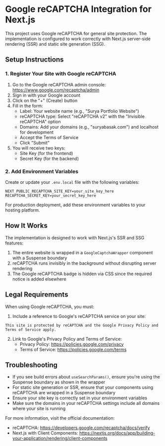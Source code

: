 # Google reCAPTCHA Integration for Next.js

This project uses Google reCAPTCHA for general site protection. The implementation is configured to work correctly with Next.js server-side rendering (SSR) and static site generation (SSG).

## Setup Instructions

### 1. Register Your Site with Google reCAPTCHA

1. Go to the Google reCAPTCHA admin console: https://www.google.com/recaptcha/admin
2. Sign in with your Google account
3. Click on the "+" (Create) button
4. Fill in the form:
   - Label: Your website name (e.g., "Surya Portfolio Website")
   - reCAPTCHA type: Select "reCAPTCHA v2" with the "Invisible reCAPTCHA" option
   - Domains: Add your domains (e.g., "suryabasak.com") and localhost for development
   - Accept the Terms of Service
   - Click "Submit"
5. You will receive two keys:
   - Site Key (for the frontend)
   - Secret Key (for the backend)

### 2. Add Environment Variables

Create or update your `.env.local` file with the following variables:

```
NEXT_PUBLIC_RECAPTCHA_SITE_KEY=your_site_key_here
RECAPTCHA_SECRET_KEY=your_secret_key_here
```

For production deployment, add these environment variables to your hosting platform.

## How It Works

The implementation is designed to work with Next.js's SSR and SSG features:

1. The entire website is wrapped in a `GoogleCaptchaWrapper` component with a Suspense boundary
2. reCAPTCHA runs invisibly in the background without disrupting server rendering
3. The Google reCAPTCHA badge is hidden via CSS since the required notice is added elsewhere

## Legal Requirements

When using Google reCAPTCHA, you must:

1. Include a reference to Google's reCAPTCHA service on your site:

```
This site is protected by reCAPTCHA and the Google Privacy Policy and Terms of Service apply.
```

2. Link to Google's Privacy Policy and Terms of Service:
   - Privacy Policy: https://policies.google.com/privacy
   - Terms of Service: https://policies.google.com/terms

## Troubleshooting

- If you see build errors about `useSearchParams()`, ensure you're using the Suspense boundary as shown in the wrapper
- For static site generation or SSR, ensure that your components using reCAPTCHA are wrapped in a Suspense boundary
- Ensure your site key is correctly set in your environment variables
- Make sure the domains in your reCAPTCHA settings include all domains where your site is running

For more information, visit the official documentation:
- reCAPTCHA: https://developers.google.com/recaptcha/docs/verify
- Next.js with Client Components: https://nextjs.org/docs/app/building-your-application/rendering/client-components 